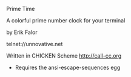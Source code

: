 Prime Time

A colorful prime number clock for your terminal

by Erik Falor

telnet://unnovative.net

Written in CHICKEN Scheme
http://call-cc.org

* Requires the ansi-escape-sequences egg
